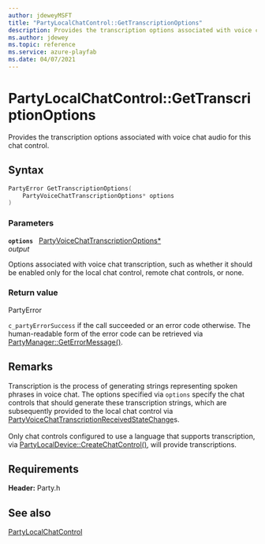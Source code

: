 ```yaml
---
author: jdeweyMSFT
title: "PartyLocalChatControl::GetTranscriptionOptions"
description: Provides the transcription options associated with voice chat audio for this chat control.
ms.author: jdewey
ms.topic: reference
ms.service: azure-playfab
ms.date: 04/07/2021
---
```


# PartyLocalChatControl::GetTranscriptionOptions  

Provides the transcription options associated with voice chat audio for this chat control.  

## Syntax  
  
```cpp
PartyError GetTranscriptionOptions(  
    PartyVoiceChatTranscriptionOptions* options  
)  
```  
  
### Parameters  
  
**`options`** &nbsp; [PartyVoiceChatTranscriptionOptions*](../../../enums/partyvoicechattranscriptionoptions.md)  
*output*  
  
Options associated with voice chat transcription, such as whether it should be enabled only for the local chat control, remote chat controls, or none.  
  
  
### Return value  
PartyError
  
```c_partyErrorSuccess``` if the call succeeded or an error code otherwise. The human-readable form of the error code can be retrieved via [PartyManager::GetErrorMessage()](../../PartyManager/methods/partymanager_geterrormessage.md).
  
## Remarks  
  
Transcription is the process of generating strings representing spoken phrases in voice chat. The options specified via `options` specify the chat controls that should generate these transcription strings, which are subsequently provided to the local chat control via [PartyVoiceChatTranscriptionReceivedStateChange](../../../structs/partyvoicechattranscriptionreceivedstatechange.md)s. <br /><br /> Only chat controls configured to use a language that supports transcription, via [PartyLocalDevice::CreateChatControl()](../../PartyLocalDevice/methods/partylocaldevice_createchatcontrol.md), will provide transcriptions.
  
## Requirements  
  
**Header:** Party.h
  
## See also  
[PartyLocalChatControl](../partylocalchatcontrol.md)  

  
  
